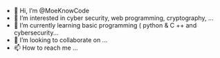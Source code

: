 - 👋 Hi, I’m @MoeKnowCode
- 👀 I’m interested in cyber security, web programming, cryptography,  ...
- 🌱 I’m currently learning basic programming ( python & C ++ and cybersecurity...
- 💞️ I’m looking to collaborate on ...
- 📫 How to reach me ...

<!---
MoeKnowCode/MoeKnowCode is a ✨ special ✨ repository because its `README.md` (this file) appears on your GitHub profile.
You can click the Preview link to take a look at your changes.
--->
